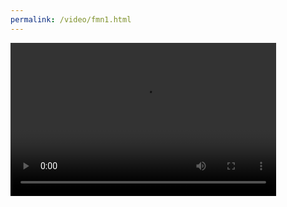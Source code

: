 ```yaml
---
permalink: /video/fmn1.html
---
```




<video width="425" height="245" controls>
  <source src="/video/watch/fmn/@qoq.mp4" type="video/mp4">
</video>
